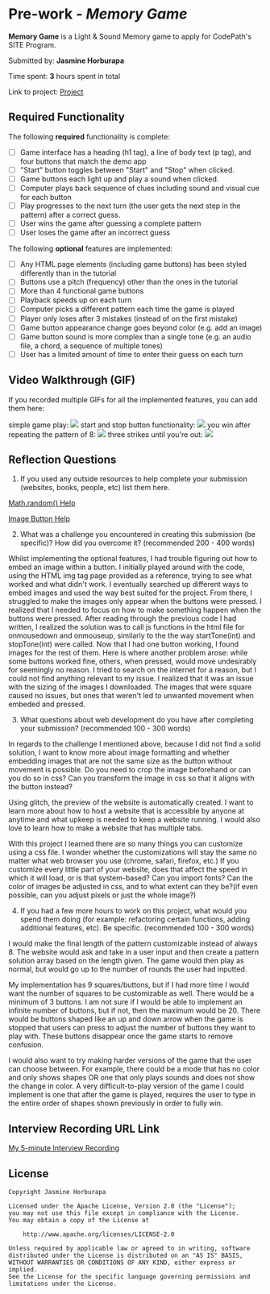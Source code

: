 # Pre-work - *Memory Game*

**Memory Game** is a Light & Sound Memory game to apply for CodePath's SITE Program. 

Submitted by: **Jasmine Horburapa**

Time spent: **3** hours spent in total

Link to project: [Project](https://glitch.com/edit/#!/jasper-polite-eyeliner)

## Required Functionality

The following **required** functionality is complete:

* [ ] Game interface has a heading (h1 tag), a line of body text (p tag), and four buttons that match the demo app
* [ ] "Start" button toggles between "Start" and "Stop" when clicked. 
* [ ] Game buttons each light up and play a sound when clicked. 
* [ ] Computer plays back sequence of clues including sound and visual cue for each button
* [ ] Play progresses to the next turn (the user gets the next step in the pattern) after a correct guess. 
* [ ] User wins the game after guessing a complete pattern
* [ ] User loses the game after an incorrect guess

The following **optional** features are implemented:

* [ ] Any HTML page elements (including game buttons) has been styled differently than in the tutorial
* [ ] Buttons use a pitch (frequency) other than the ones in the tutorial
* [ ] More than 4 functional game buttons
* [ ] Playback speeds up on each turn
* [ ] Computer picks a different pattern each time the game is played
* [ ] Player only loses after 3 mistakes (instead of on the first mistake)
* [ ] Game button appearance change goes beyond color (e.g. add an image)
* [ ] Game button sound is more complex than a single tone (e.g. an audio file, a chord, a sequence of multiple tones)
* [ ] User has a limited amount of time to enter their guess on each turn

## Video Walkthrough (GIF)

If you recorded multiple GIFs for all the implemented features, you can add them here:

simple game play:
![](https://cdn.glitch.global/cc14a8f4-488b-4386-b9ca-da07c38281e7/ezgif.com-gif-maker-3.gif?v=1650486796637)
start and stop button functionality:
![](https://cdn.glitch.global/cc14a8f4-488b-4386-b9ca-da07c38281e7/ezgif.com-gif-maker-2.gif?v=1650486697846)
you win after repeating the pattern of 8:
![](https://cdn.glitch.global/cc14a8f4-488b-4386-b9ca-da07c38281e7/ezgif.com-gif-maker-4.gif?v=1650486927896)
three strikes until you're out:
![](https://cdn.glitch.global/cc14a8f4-488b-4386-b9ca-da07c38281e7/ezgif.com-gif-maker.gif?v=1650486590928)

## Reflection Questions
1. If you used any outside resources to help complete your submission (websites, books, people, etc) list them here. 

[Math.random() Help](https://developer.mozilla.org/en-US/docs/Web/JavaScript/Reference/Global_Objects/Math/random)

[Image Button Help](https://www.delftstack.com/howto/html/html-button-with-image/)

2. What was a challenge you encountered in creating this submission (be specific)? How did you overcome it? (recommended 200 - 400 words)

Whilst implementing the optional features, I had trouble figuring out how to embed an image within a button. I initially played around 
with the code, using the HTML img tag page provided as a reference, trying to see what worked and what didn't work. I eventually searched
up different ways to embed images and used the way best suited for the project. From there, I struggled to make the images only appear
when the buttons were pressed. I realized that I needed to focus on how to make something happen when the buttons were pressed.
After reading through the previous code I had written, I realized the solution was to call js functions in the html file 
for onmousedown and onmouseup, similarly to the the way startTone(int) and stopTone(int) were called. 
Now that I had one button working, I found images for the rest of them. Here is where another problem arose: while some buttons worked fine,
others, when pressed, would move undesirably for seemingly no reason. I tried to search on the internet for a reason, but I could not find
anything relevant to my issue. I realized that it was an issue with the sizing of the images I downloaded. The images that were square
caused no issues, but ones that weren't led to unwanted movement when embeded and pressed.

3. What questions about web development do you have after completing your submission? (recommended 100 - 300 words) 

In regards to the challenge I mentioned above, because I did not find a solid solution, I want to know more about image formatting 
and whether embedding images that are not the same size as the button without movement is possible. 
Do you need to crop the image beforehand or can you do so in css? 
Can you transform the image in css so that it aligns with the button instead?

Using glitch, the preview of the website is automatically created. I want to learn more about how to host a website
that is accessible by anyone at anytime and what upkeep is needed to keep a website running. I would also love to 
learn how to make a website that has multiple tabs.

With this project I learned there are so many things you can customize using a css file. I wonder whether the customizations
will stay the same no matter what web browser you use (chrome, safari, firefox, etc.) If you customize every little part of your website,
does that affect the speed in which it will load, or is that system-based? Can you import fonts? Can the color of images be adjusted in css,
and to what extent can they be?(if even possible, can you adjust pixels or just the whole image?)

4. If you had a few more hours to work on this project, what would you spend them doing (for example: refactoring certain functions, adding additional features, etc). Be specific. (recommended 100 - 300 words)

I would make the final length of the pattern customizable instead of always 8. The website would ask and take in a user input and 
then create a pattern solution array based on the length given. The game would then play as normal, but would go up to the number of rounds
the user had inputted.

My implementation has 9 squares/buttons, but if I had more time I would want the number of squares to be customizable as well. 
There would be a minimum of 3 buttons. I am not sure if I would be able to implement an infinite number of buttons, but if not, then the
maximum would be 20. There would be buttons shaped like an up and down arrow when the game is stopped that users can press to adjust
the number of buttons they want to play with. These buttons disappear once the game starts to remove confusion.

I would also want to try making harder versions of the game that the user can choose between. For example, there could be a mode that 
has no color and only shows shapes OR one that only plays sounds and does not show the change in color. A very difficult-to-play
version of the game I could implement is one that after the game is played, requires the user to type in the entire order of shapes shown
previously in order to fully win.



## Interview Recording URL Link

[My 5-minute Interview Recording](https://drive.google.com/file/d/1lC1z-B02R3G9Y9MMU6h3yvTh7Y7fnws3/view?usp=sharing)


## License

    Copyright Jasmine Horburapa

    Licensed under the Apache License, Version 2.0 (the "License");
    you may not use this file except in compliance with the License.
    You may obtain a copy of the License at

        http://www.apache.org/licenses/LICENSE-2.0

    Unless required by applicable law or agreed to in writing, software
    distributed under the License is distributed on an "AS IS" BASIS,
    WITHOUT WARRANTIES OR CONDITIONS OF ANY KIND, either express or implied.
    See the License for the specific language governing permissions and
    limitations under the License.